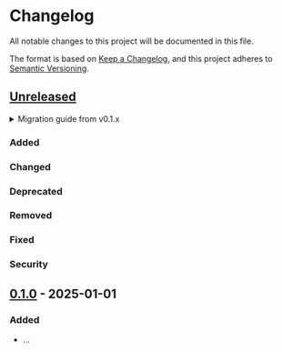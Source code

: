 # Changelog

All notable changes to this project will be documented in this file.

The format is based on [Keep a Changelog](https://keepachangelog.com/en/1.1.0/),
and this project adheres to [Semantic Versioning](https://semver.org/spec/v2.0.0.html).

## [Unreleased]

<details>
<summary>Migration guide from v0.1.x</summary>

<!-- Write migration guide here -->

</details>

### Added

### Changed

### Deprecated

### Removed

### Fixed

### Security

## [0.1.0] - 2025-01-01

### Added

- ...


[Unreleased]: https://github.com/SillyFreak/typst-pull-eh/compare/v0.1.0...HEAD
[0.1.0]: https://github.com/SillyFreak/typst-pull-eh/releases/tag/v0.1.0
